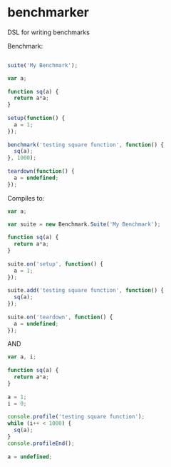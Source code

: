 benchmarker
===========

DSL for writing benchmarks

Benchmark:

```javascript

suite('My Benchmark');

var a;
 
function sq(a) {
  return a*a;
}
 
setup(function() {
  a = 1;
});
 
benchmark('testing square function', function() {
  sq(a);
}, 1000);
 
teardown(function() {
  a = undefined;
});
```

Compiles to:

```javascript
var a;

var suite = new Benchmark.Suite('My Benchmark');
 
function sq(a) {
  return a*a;
}
 
suite.on('setup', function() {
  a = 1;
});
 
suite.add('testing square function', function() {
  sq(a);
});
 
suite.on('teardown', function() {
  a = undefined;
});
```

AND

```javascript
var a, i;
 
function sq(a) {
  return a*a;
}
 
a = 1;
i = 0;
 
console.profile('testing square function');
while (i++ < 1000) {
  sq(a);
}
console.profileEnd();
 
a = undefined;
```
